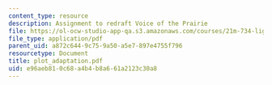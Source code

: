 ```yaml
---
content_type: resource
description: Assignment to redraft Voice of the Prairie
file: https://ol-ocw-studio-app-qa.s3.amazonaws.com/courses/21m-734-lighting-design-for-the-theatre-fall-2003/e96aeb810c68a4b4b8a661a2123c30a8_plot_adaptation.pdf
file_type: application/pdf
parent_uid: a872c644-9c75-9a50-a5e7-897e4755f796
resourcetype: Document
title: plot_adaptation.pdf
uid: e96aeb81-0c68-a4b4-b8a6-61a2123c30a8
---
```

